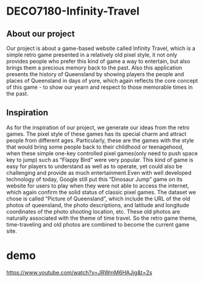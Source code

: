 # DECO7180-Infinity-Travel
## About our project
Our project is about a game-based website called Infinity Travel, which is a simple retro game presented in a relatively old pixel style, it not only provides people who prefer this kind of game a way to entertain, but also brings them a precious memory back to the past. Also this application presents the history of Queensland by showing players the people and places of Queensland in days of yore, which again reflects the core concept of this game - to show our yearn and respect to those memorable times in the past.
## Inspiration
As for the inspiration of our project, we generate our ideas from the retro games. The pixel style of these games has its special charm and attract people from different ages. Particularly, these are the games with the style that would bring some people back to their childhood or teenagehood, when these simple one-key controlled pixel games(only need to push space key to jump) such as “Flappy Bird” were very popular. This kind of game is easy for players to understand as well as to operate, yet could also be challenging and provide as much entertainment.Even with well developed technology of today, Google still put this “Dinosaur Jump” game on its website for users to play when they were not able to access the internet, which again confirm the solid status of classic pixel games. The dataset we chose is called “Picture of Queensland”, which include the URL of the old photos of queensland, the photo descriptions, and latitude and longitude coordinates of the photo shooting location, etc. These old photos are naturally associated with the theme of time travel. So the retro game theme, time-traveling and old photos are combined to become the current game site.
# demo
https://www.youtube.com/watch?v=JRWmM6HAJjg&t=2s
